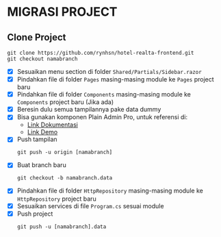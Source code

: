 # MIGRASI PROJECT

## Clone Project  
  ```
  git clone https://github.com/rynhsn/hotel-realta-frontend.git
  git checkout namabranch
  ```
- [X] Sesuaikan menu section di folder `Shared/Partials/Sidebar.razor`
- [X] Pindahkan file di folder `Pages` masing-masing module ke `Pages` project baru
- [X] Pindahkan file di folder `Components` masing-masing module ke `Components` project baru (Jika ada)
- [X] Beresin dulu semua tampilannya pake data dummy
- [X] Bisa gunakan komponen Plain Admin Pro, untuk referensi di:
  - [Link Dokumentasi](https://plainadmin.com/docs )
  - [Link Demo](https://demo.plainadmin.com/)
- [X] Push tampilan
  ```
  git push -u origin [namabranch]
  ```
- [X] Buat branch baru
  ```
  git checkout -b namabranch.data
  ```
- [X] Pindahkan file di folder `HttpRepository` masing-masing module ke `HttpRepository` project baru 
- [X] Sesuaikan services di file `Program.cs` sesuai module
- [X] Push project
  ```
  git push -u [namabranch].data
  ```
